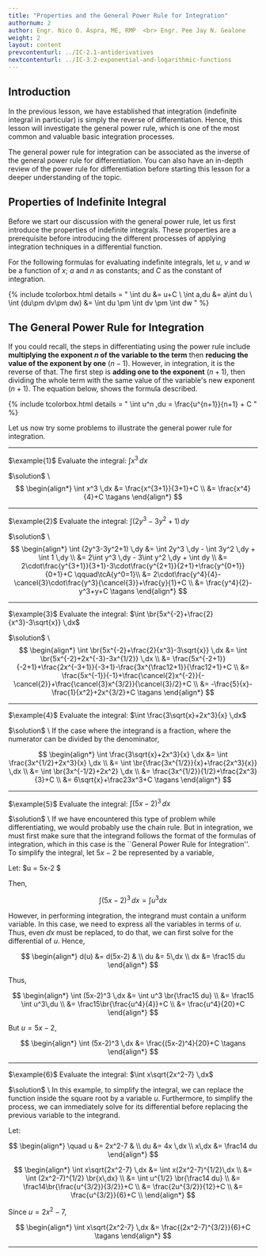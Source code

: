 ```yaml
---
title: "Properties and the General Power Rule for Integration"
authornum: 2
author: Engr. Nico O. Aspra, ME, RMP  <br> Engr. Pee Jay N. Gealone
weight: 2
layout: content
prevcontenturl: ../IC-2.1-antiderivatives
nextcontenturl: ../IC-3.2-exponential-and-logarithmic-functions
---
```



## Introduction
In the previous lesson, we have established that integration (indefinite integral in particular) is simply the reverse of differentiation. Hence, this lesson will investigate the general power rule, which is one of the most common and valuable basic integration processes. 

The general power rule for integration can be associated as the inverse of the general power rule for differentiation.
You can also have an in-depth review of the power rule for differentiation before starting this lesson for a deeper understanding of the topic.

## Properties of Indefinite Integral
Before we start our discussion with the general power rule, let us first introduce the properties of indefinite integrals. These properties are a prerequisite before introducing the different processes of applying integration techniques in a differential function. 

For the following formulas for evaluating indefinite integrals, let $u$, $v$ and $w$ be a function of $x$; $a$ and $n$ as constants; and $C$ as the constant of integration.

{% include tcolorbox.html
    details = "
        \int du &= u+C \\
        \int a\,du &= a\int du \\
        \int (du\pm dv\pm dw) &= \int du \pm \int dv \pm \int dw
    "
%}



## The General Power Rule for Integration
If you could recall, the steps in differentiating using the power rule include **multiplying the exponent $n$ of the variable to the term** then **reducing the value of the exponent by one** ($n-1$). However, in integration, it is the reverse of that. The first step is **adding one to the exponent** ($n+1$), then dividing the whole term with the same value of the variable's new exponent ($n+1$). The equation below, shows the formula described.

{% include tcolorbox.html
    details = "
        \int u^n \,du = \frac{u^{n+1}}{n+1} + C 
    "
%}



<!-- - Assuming that you have already reviewed the concepts of differentials, we can observe that the general power formula for differentials follows two basic steps: (1) multiplying the function with the original exponent $n$, and (2) subtracting one from the original exponent $n$. Interestingly, it can be observed that we can apply anti-differentiation (integration) through \textit{reversing the steps} mentioned. Thus, for the general power rule for integration, we add one from the exponent $n$ then divide the function with the new exponent $n+1$. Equation \ref{eq:integration - general power rule} shows the formula described. -->







Let us now try some problems to illustrate the general power rule for integration.

---
$\example{1}$
Evaluate the integral: $\int x^3 \,dx$

$\solution$ \\
$$
\begin{align*}
	\int x^3 \,dx &= \frac{x^{3+1}}{3+1}+C \\
	&= \frac{x^4}{4}+C	\tagans
\end{align*}
$$




---
$\example{2}$
Evaluate the integral: $\int (2y^3-3y^2+1) \,dy$

$\solution$ \\
$$
\begin{align*}
	\int (2y^3-3y^2+1) \,dy &= \int 2y^3 \,dy - \int 3y^2 \,dy + \int 1 \,dy \\
	&= 2\int y^3 \,dy - 3\int y^2 \,dy + \int dy \\
	&= 2\cdot\frac{y^{3+1}}{3+1}-3\cdot\frac{y^{2+1}}{2+1}+\frac{y^{0+1}}{0+1}+C  \qquad\tcA{y^0=1}\\
	&= 2\cdot\frac{y^4}{4}-\cancel{3}\cdot\frac{y^3}{\cancel{3}}+\frac{y}{1}+C \\
	&= \frac{y^4}{2}-y^3+y+C	\tagans
\end{align*}
$$




---
$\example{3}$
Evaluate the integral: $\int \br{5x^{-2}+\frac{2}{x^3}-3\sqrt{x}} \,dx$

$\solution$ \\
$$
\begin{align*}
	\int \br{5x^{-2}+\frac{2}{x^3}-3\sqrt{x}} \,dx &= \int \br{5x^{-2}+2x^{-3}-3x^{1/2}} \,dx \\
	&= \frac{5x^{-2+1}}{-2+1}+\frac{2x^{-3+1}}{-3+1}-\frac{3x^{\frac12+1}}{\frac12+1}+C \\
	&= \frac{5x^{-1}}{-1}+\frac{\cancel{2}x^{-2}}{-\cancel{2}}+\frac{\cancel{3}x^{3/2}}{\cancel{3}/2}+C \\
	&= -\frac{5}{x}-\frac{1}{x^2}+2x^{3/2}+C 		\tagans
\end{align*}
$$



---
$\example{4}$
Evaluate the integral: $\int \frac{3\sqrt{x}+2x^3}{x} \,dx$

$\solution$ \\
If the case where the integrand is a fraction, where the numerator can be divided by the denominator,

$$
\begin{align*}
	\int \frac{3\sqrt{x}+2x^3}{x} \,dx &= \int \frac{3x^{1/2}+2x^3}{x} \,dx \\
	&= \int \br{\frac{3x^{1/2}}{x}+\frac{2x^3}{x}} \,dx \\
	&= \int \br{3x^{-1/2}+2x^2} \,dx \\
	&= \frac{3x^{1/2}}{1/2}+\frac{2x^3}{3}+C \\
	&= 6\sqrt{x}+\frac23x^3+C 		\tagans
\end{align*}
$$



---
$\example{5}$
Evaluate the integral: $\int (5x-2)^3 \,dx$

$\solution$ \\
If we have encountered this type of problem while differentiating, we would probably use the chain rule. But in integration, we must first make sure that the integrand follows the format of the formulas of integration, which in this case is the ``General Power Rule for Integration''. To simplify the integral, let $5x-2$ be represented by a variable,

Let: $u = 5x-2 $

Then,

$$\int (5x-2)^3 \,dx = \int u^3 dx$$

However, in performing integration, the integrand must contain a uniform variable. In this case, we need to express all the variables in terms of $u$. Thus, even $dx$ must be replaced, to do that, we can first solve for the differential of $u$. Hence,

$$
\begin{align*}
    d(u) &= d(5x-2) & \\
	du &= 5\,dx \\
	dx &= \frac15 du
\end{align*} 
$$

Thus,

$$
\begin{align*}  
    \int (5x-2)^3 \,dx &= \int u^3 \br{\frac15 du} \\
	&= \frac15 \int u^3\,du \\
	&= \frac15\br{\frac{u^4}{4}}+C \\
	&= \frac{u^4}{20}+C
\end{align*}
$$

But $u=5x-2$,

$$
\begin{align*} 
	\int (5x-2)^3 \,dx &= \frac{(5x-2)^4}{20}+C	\tagans
\end{align*}
$$



---
$\example{6}$
Evaluate the integral: $\int x\sqrt{2x^2-7} \,dx$

$\solution$ \\
In this example, to simplify the integral, we can replace the function inside the square root by a variable $u$. Furthermore, to simplify the process, we can immediately solve for its differential before replacing the previous variable to the integrand.

Let:

$$
\begin{align*}
	\quad u &= 2x^2-7 & \\
	du &= 4x \,dx  \\
	x\,dx &= \frac14 du
\end{align*}
$$

$$
\begin{align*}
	\int x\sqrt{2x^2-7} \,dx &= \int x(2x^2-7)^{1/2}\,dx \\
	&= \int (2x^2-7)^{1/2} \br{x\,dx} \\
	&= \int u^{1/2} \br{\frac14 du} \\
	&= \frac14\br{\frac{u^{3/2}}{3/2}}+C \\
	&= \frac{2u^{3/2}}{12}+C \\
	&= \frac{u^{3/2}}{6}+C \\
\end{align*}
$$

Since $u=2x^2-7$,

$$
\begin{align*}
	\int x\sqrt{2x^2-7} \,dx &= \frac{(2x^2-7)^{3/2}}{6}+C	\tagans
\end{align*}
$$





---